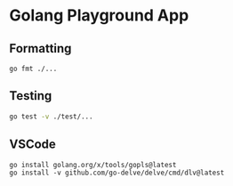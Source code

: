 # Golang Playground App

## Formatting

```
go fmt ./...
```

## Testing

```bash
go test -v ./test/...
```

## VSCode
```
go install golang.org/x/tools/gopls@latest
go install -v github.com/go-delve/delve/cmd/dlv@latest
```
